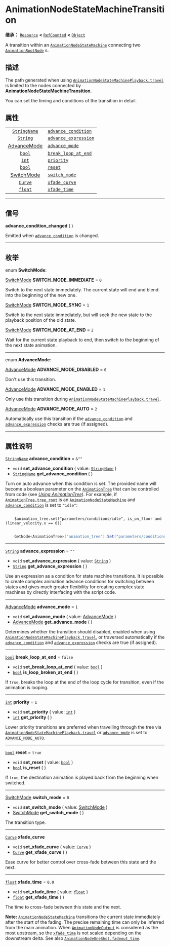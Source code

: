 <!-- ⚠ 请勿编辑本文件 ⚠ -->
<!-- 本文档使用脚本从 WeDot 引擎源码仓库生成。 -->
<!-- 生成脚本：https://github.com/WeDot-Engine/WeDot/tree/4.3/doc/tools/make_md.py； -->
<!-- 原文件：https://github.com/WeDot-Engine/WeDot/tree/4.3/doc/classes/AnimationNodeStateMachineTransition.xml。 -->

<div id="_class_animationnodestatemachinetransition"></div>

# AnimationNodeStateMachineTransition

**继承：** [`Resource`](class_resource.md) **<** [`RefCounted`](class_refcounted.md) **<** [`Object`](class_object.md)

A transition within an [`AnimationNodeStateMachine`](class_animationnodestatemachine.md) connecting two [`AnimationRootNode`](class_animationrootnode.md) s.

## 描述

The path generated when using [`AnimationNodeStateMachinePlayback.travel`](#class_animationnodestatemachineplayback_method_travel) is limited to the nodes connected by **AnimationNodeStateMachineTransition**.

You can set the timing and conditions of the transition in detail.

## 属性

|||
|:-:|:--|
| [`StringName`](class_stringname.md)                                  | [`advance_condition`](#class_animationnodestatemachinetransition_property_advance_condition)   | ``&""``   |
| [`String`](class_string.md)                                          | [`advance_expression`](#class_animationnodestatemachinetransition_property_advance_expression) | ``""``    |
| [AdvanceMode](#enum_animationnodestatemachinetransition_advancemode) | [`advance_mode`](#class_animationnodestatemachinetransition_property_advance_mode)             | ``1``     |
| [`bool`](class_bool.md)                                              | [`break_loop_at_end`](#class_animationnodestatemachinetransition_property_break_loop_at_end)   | ``false`` |
| [`int`](class_int.md)                                                | [`priority`](#class_animationnodestatemachinetransition_property_priority)                     | ``1``     |
| [`bool`](class_bool.md)                                              | [`reset`](#class_animationnodestatemachinetransition_property_reset)                           | ``true``  |
| [SwitchMode](#enum_animationnodestatemachinetransition_switchmode)   | [`switch_mode`](#class_animationnodestatemachinetransition_property_switch_mode)               | ``0``     |
| [`Curve`](class_curve.md)                                            | [`xfade_curve`](#class_animationnodestatemachinetransition_property_xfade_curve)               |           |
| [`float`](class_float.md)                                            | [`xfade_time`](#class_animationnodestatemachinetransition_property_xfade_time)                 | ``0.0``   |

<!-- rst-class:: classref-section-separator -->

---

## 信号

<div id="_class_class_animationnodestatemachinetransition_signal_advance_condition_changed"></div>

**advance_condition_changed** ( ) <div id="class_animationnodestatemachinetransition_signal_advance_condition_changed"></div>

Emitted when [`advance_condition`](#class_animationnodestatemachinetransition_property_advance_condition) is changed.

<!-- rst-class:: classref-section-separator -->

---

## 枚举

<div id="_class_enum_animationnodestatemachinetransition_switchmode"></div>

enum **SwitchMode**: <div id="enum_animationnodestatemachinetransition_switchmode"></div>

<div id="_class_animationnodestatemachinetransition_constant_switch_mode_immediate"></div>

[SwitchMode](#enum_animationnodestatemachinetransition_switchmode) **SWITCH_MODE_IMMEDIATE** = ``0``

Switch to the next state immediately. The current state will end and blend into the beginning of the new one.

<div id="_class_animationnodestatemachinetransition_constant_switch_mode_sync"></div>

[SwitchMode](#enum_animationnodestatemachinetransition_switchmode) **SWITCH_MODE_SYNC** = ``1``

Switch to the next state immediately, but will seek the new state to the playback position of the old state.

<div id="_class_animationnodestatemachinetransition_constant_switch_mode_at_end"></div>

[SwitchMode](#enum_animationnodestatemachinetransition_switchmode) **SWITCH_MODE_AT_END** = ``2``

Wait for the current state playback to end, then switch to the beginning of the next state animation.

<!-- rst-class:: classref-item-separator -->

---

<div id="_class_enum_animationnodestatemachinetransition_advancemode"></div>

enum **AdvanceMode**: <div id="enum_animationnodestatemachinetransition_advancemode"></div>

<div id="_class_animationnodestatemachinetransition_constant_advance_mode_disabled"></div>

[AdvanceMode](#enum_animationnodestatemachinetransition_advancemode) **ADVANCE_MODE_DISABLED** = ``0``

Don't use this transition.

<div id="_class_animationnodestatemachinetransition_constant_advance_mode_enabled"></div>

[AdvanceMode](#enum_animationnodestatemachinetransition_advancemode) **ADVANCE_MODE_ENABLED** = ``1``

Only use this transition during [`AnimationNodeStateMachinePlayback.travel`](#class_animationnodestatemachineplayback_method_travel).

<div id="_class_animationnodestatemachinetransition_constant_advance_mode_auto"></div>

[AdvanceMode](#enum_animationnodestatemachinetransition_advancemode) **ADVANCE_MODE_AUTO** = ``2``

Automatically use this transition if the [`advance_condition`](#class_animationnodestatemachinetransition_property_advance_condition) and [`advance_expression`](#class_animationnodestatemachinetransition_property_advance_expression) checks are true (if assigned).

<!-- rst-class:: classref-section-separator -->

---

## 属性说明

<div id="_class_animationnodestatemachinetransition_property_advance_condition"></div>

[`StringName`](class_stringname.md) **advance_condition** = ``&""`` <div id="class_animationnodestatemachinetransition_property_advance_condition"></div>

- `void` **set_advance_condition** ( value: [`StringName`](class_stringname.md) )
- [`StringName`](class_stringname.md) **get_advance_condition** ( )

Turn on auto advance when this condition is set. The provided name will become a boolean parameter on the [`AnimationTree`](class_animationtree.md) that can be controlled from code (see [*Using AnimationTree*](../tutorials/animation/animation_tree.md#controlling-from-code)). For example, if [`AnimationTree.tree_root`](#class_animationtree_property_tree_root) is an [`AnimationNodeStateMachine`](class_animationnodestatemachine.md) and [`advance_condition`](#class_animationnodestatemachinetransition_property_advance_condition) is set to `"idle"`:



```gdscript

    $animation_tree.set("parameters/conditions/idle", is_on_floor and (linear_velocity.x == 0))
```

```csharp

    GetNode<AnimationTree>("animation_tree").Set("parameters/conditions/idle", IsOnFloor && (LinearVelocity.X == 0));
```







<!-- rst-class:: classref-item-separator -->

---

<div id="_class_animationnodestatemachinetransition_property_advance_expression"></div>

[`String`](class_string.md) **advance_expression** = ``""`` <div id="class_animationnodestatemachinetransition_property_advance_expression"></div>

- `void` **set_advance_expression** ( value: [`String`](class_string.md) )
- [`String`](class_string.md) **get_advance_expression** ( )

Use an expression as a condition for state machine transitions. It is possible to create complex animation advance conditions for switching between states and gives much greater flexibility for creating complex state machines by directly interfacing with the script code.

<!-- rst-class:: classref-item-separator -->

---

<div id="_class_animationnodestatemachinetransition_property_advance_mode"></div>

[AdvanceMode](#enum_animationnodestatemachinetransition_advancemode) **advance_mode** = ``1`` <div id="class_animationnodestatemachinetransition_property_advance_mode"></div>

- `void` **set_advance_mode** ( value: [AdvanceMode](#enum_animationnodestatemachinetransition_advancemode) )
- [AdvanceMode](#enum_animationnodestatemachinetransition_advancemode) **get_advance_mode** ( )

Determines whether the transition should disabled, enabled when using [`AnimationNodeStateMachinePlayback.travel`](#class_animationnodestatemachineplayback_method_travel), or traversed automatically if the [`advance_condition`](#class_animationnodestatemachinetransition_property_advance_condition) and [`advance_expression`](#class_animationnodestatemachinetransition_property_advance_expression) checks are true (if assigned).

<!-- rst-class:: classref-item-separator -->

---

<div id="_class_animationnodestatemachinetransition_property_break_loop_at_end"></div>

[`bool`](class_bool.md) **break_loop_at_end** = ``false`` <div id="class_animationnodestatemachinetransition_property_break_loop_at_end"></div>

- `void` **set_break_loop_at_end** ( value: [`bool`](class_bool.md) )
- [`bool`](class_bool.md) **is_loop_broken_at_end** ( )

If `true`, breaks the loop at the end of the loop cycle for transition, even if the animation is looping.

<!-- rst-class:: classref-item-separator -->

---

<div id="_class_animationnodestatemachinetransition_property_priority"></div>

[`int`](class_int.md) **priority** = ``1`` <div id="class_animationnodestatemachinetransition_property_priority"></div>

- `void` **set_priority** ( value: [`int`](class_int.md) )
- [`int`](class_int.md) **get_priority** ( )

Lower priority transitions are preferred when travelling through the tree via [`AnimationNodeStateMachinePlayback.travel`](#class_animationnodestatemachineplayback_method_travel) or [`advance_mode`](#class_animationnodestatemachinetransition_property_advance_mode) is set to [`ADVANCE_MODE_AUTO`](#class_animationnodestatemachinetransition_constant_advance_mode_auto).

<!-- rst-class:: classref-item-separator -->

---

<div id="_class_animationnodestatemachinetransition_property_reset"></div>

[`bool`](class_bool.md) **reset** = ``true`` <div id="class_animationnodestatemachinetransition_property_reset"></div>

- `void` **set_reset** ( value: [`bool`](class_bool.md) )
- [`bool`](class_bool.md) **is_reset** ( )

If `true`, the destination animation is played back from the beginning when switched.

<!-- rst-class:: classref-item-separator -->

---

<div id="_class_animationnodestatemachinetransition_property_switch_mode"></div>

[SwitchMode](#enum_animationnodestatemachinetransition_switchmode) **switch_mode** = ``0`` <div id="class_animationnodestatemachinetransition_property_switch_mode"></div>

- `void` **set_switch_mode** ( value: [SwitchMode](#enum_animationnodestatemachinetransition_switchmode) )
- [SwitchMode](#enum_animationnodestatemachinetransition_switchmode) **get_switch_mode** ( )

The transition type.

<!-- rst-class:: classref-item-separator -->

---

<div id="_class_animationnodestatemachinetransition_property_xfade_curve"></div>

[`Curve`](class_curve.md) **xfade_curve** <div id="class_animationnodestatemachinetransition_property_xfade_curve"></div>

- `void` **set_xfade_curve** ( value: [`Curve`](class_curve.md) )
- [`Curve`](class_curve.md) **get_xfade_curve** ( )

Ease curve for better control over cross-fade between this state and the next.

<!-- rst-class:: classref-item-separator -->

---

<div id="_class_animationnodestatemachinetransition_property_xfade_time"></div>

[`float`](class_float.md) **xfade_time** = ``0.0`` <div id="class_animationnodestatemachinetransition_property_xfade_time"></div>

- `void` **set_xfade_time** ( value: [`float`](class_float.md) )
- [`float`](class_float.md) **get_xfade_time** ( )

The time to cross-fade between this state and the next.

 **Note:** [`AnimationNodeStateMachine`](class_animationnodestatemachine.md) transitions the current state immediately after the start of the fading. The precise remaining time can only be inferred from the main animation. When [`AnimationNodeOutput`](class_animationnodeoutput.md) is considered as the most upstream, so the [`xfade_time`](#class_animationnodestatemachinetransition_property_xfade_time) is not scaled depending on the downstream delta. See also [`AnimationNodeOneShot.fadeout_time`](#class_animationnodeoneshot_property_fadeout_time).

[^virtual]: 本方法通常需要用户覆盖才能生效。
[^const]: 本方法无副作用，不会修改该实例的任何成员变量。
[^vararg]: 本方法除了能接受在此处描述的参数外，还能够继续接受任意数量的参数。
[^constructor]: 本方法用于构造某个类型。
[^static]: 调用本方法无需实例，可直接使用类名进行调用。
[^operator]: 本方法描述的是使用本类型作为左操作数的有效运算符。
[^bitfield]: 这个值是由下列位标志构成位掩码的整数。
[^void]: 无返回值。
